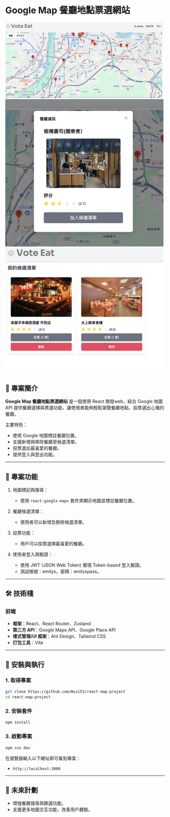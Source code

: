 # Google Map 餐廳地點票選網站

<img src="./src/images/Xnip2025-01-11_04-25-19.jpg" width="500">
<img src="./src/images/Xnip2025-01-11_04-25-48.jpg" width="500">
<img src="./src/images/Xnip2025-01-11_04-26-20.jpg" width="500">

## 🚀 專案簡介

**Google Map 餐廳地點票選網站** 是一個使用 React 開發web，結合 Google 地圖 API 提供餐廳選擇與票選功能，讓使用者能夠輕鬆瀏覽餐廳地點、投票選出心儀的餐廳。

主要特色：
- 使用 Google 地圖標註餐廳位置。
- 支援新增與移除餐廳至候選清單。
- 投票選出最喜愛的餐廳。
- 提供登入與登出功能。

---

## 🎯 專案功能

1. 地圖標記與搜尋：
   - 使用 `react-google-maps` 套件來顯示地圖並標註餐廳位置。

2. 餐廳候選清單：
   - 使用者可以新增及刪除候選清單。
   
3. 投票功能：
   - 用戶可以投票選擇最喜愛的餐廳。

4. 使用者登入與驗證：
   - 使用 JWT (JSON Web Token) 實現 Token-based 登入驗證。
   - 測試帳號：emilys，密碼：emilyspass。

---

## 🛠 技術棧

### 前端
- **框架**：React、React Router、Zustand
- **第三方 API**：Google Maps API、Google Place API
- **樣式管理/UI 框架**：Ant Design、Tailwind CSS
- **打包工具**：Vite

---

## 🔧 安裝與執行

### 1. 取得專案
```bash
git clone https://github.com/Wuzi51/react-map-project
cd react-map-project
```

### 2. 安裝套件
```bash
npm install
```

### 3. 啟動專案
```bash
npm run dev
```
在瀏覽器輸入以下網址即可看到專案：
- `http://localhost:3000`

---

## 📌 未來計劃

- 增強餐廳搜尋與篩選功能。
- 支援更多地圖交互功能，改善用戶體驗。

